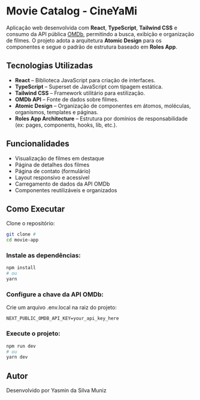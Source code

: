 # Movie Catalog - CineYaMi

Aplicação web desenvolvida com **React**, **TypeScript**, **Tailwind CSS** e consumo da API pública [OMDb](https://www.omdbapi.com/), permitindo a busca, exibição e organização de filmes. O projeto adota a arquitetura **Atomic Design** para os componentes e segue o padrão de estrutura baseado em **Roles App**.


## Tecnologias Utilizadas

- **React** – Biblioteca JavaScript para criação de interfaces.
- **TypeScript** – Superset de JavaScript com tipagem estática.
- **Tailwind CSS** – Framework utilitário para estilização.
- **OMDb API** – Fonte de dados sobre filmes.
- **Atomic Design** – Organização de componentes em átomos, moléculas, organismos, templates e páginas.
- **Roles App Architecture** – Estrutura por domínios de responsabilidade (ex: pages, components, hooks, lib, etc.).

## Funcionalidades
- Visualização de filmes em destaque
- Página de detalhes dos filmes
- Página de contato (formulário)
- Layout responsivo e acessível
- Carregamento de dados da API OMDb
- Componentes reutilizáveis e organizados

## Como Executar
Clone o repositório:

```bash
git clone #
cd movie-app
```

### Instale as dependências:

```bash
npm install
# ou
yarn
```
### Configure a chave da API OMDb:
Crie um arquivo .env.local na raiz do projeto:

```env
NEXT_PUBLIC_OMDB_API_KEY=your_api_key_here
```
### Execute o projeto:

```bash
npm run dev
# ou
yarn dev
```

## Autor

Desenvolvido por Yasmin da Silva Muniz
